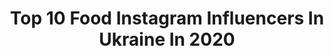 ---
title: Top 10 Food Instagram Influencers In Ukraine In 2020
description: >-
  Find top food Instagram influencers in Ukraine in 2020. Most popular hashtags: #instagood #me #beautiful.
platform: Instagram
hits: 121
text_top: Discover the top-rated Instagram accounts on inBeat.
text_bottom: Our platform aggregates 121 Instagram influencers like this in Ukraine for you to work with.
profiles:
  - username: "annaspoda"
    fullname: >-
      🌸 ANIKA 🌸
    bio: >-
      FOOD-флорист @annaranika Мастер спорта по дзюдо 🥋 Гримёр 👩🏻‍🎨 любитель
    location: "Ukraine"
    followers: 7314
    engagement: 2249
    commentsToLikes: 0.050058
    id: ck9wf4quan6zc0j783b0b2nz4
    verified: false
    hashtags: ""
  - username: "annagirm"
    fullname: >-
      A.n.n.a G.i.r Malowany 🌺
    bio: >-
      Good life blogger 🤳🏻 Born in Odessa Ukraine 🇺🇦 Living in Israel 🇮🇱 Traveling the world 🌎 Food 😋 and wine 🍷 fan
    location: "Ukraine"
    followers: 5937
    engagement: 2000
    commentsToLikes: 0.166215
    id: ck0tyggvvmppp0i19v8scrgo5
    verified: false
    hashtags: "#weekend, #fantastic, #lovethispic, #instalike"
  - username: "ana.ignatenko"
    fullname: >-
      Мамасита 👧🏻Жена моряка⚓️Блогер
    bio: >-
      • Амбассадор счастливых отношений❤️ • Главная морячка Одессы 🌊 • Семейный бизнес с любовью @mamasita.food.ua 🌱 • Реклама 💌 @ignatenko.cooperation
    location: "Ukraine"
    followers: 29241
    engagement: 310
    commentsToLikes: 0.125592
    id: ck5zoz4rzrnxf0i14du0bhorq
    verified: false
    hashtags: ""
  - username: "_kuznetsova_"
    fullname: >-
      Olga Kuznetsova
    bio: >-
      Fashion & Lifestyle & Food ⠀ ⠀ ⠀ ⠀ ⠀ ⠀ ⠀ ⠀ ⠀ ⠀ ⠀ ⠀ 📍Poland, Zabrze based From Ukraine 🇺🇦
    location: "Ukraine"
    followers: 6193
    engagement: 2498
    commentsToLikes: 0.025949
    id: ckap3ub224ij50i787ff5imnr
    verified: false
    hashtags: ""
  - username: "adriana_turkevych"
    fullname: >-
      ADRIANA 🌾
    bio: >-
      • Beauty ( проверяю и • Fashion ( рекомендую) • Food ( вкусно ем )🍝 • Cook ( рецепты ) • Travel • Ballroom dancer ⠀ 💌 Offers in direct or 👇🏻
    location: "Ukraine"
    followers: 48107
    engagement: 711
    commentsToLikes: 0.007313
    id: ckf5n23l0weo80j23hkv6vbqv
    verified: false
    hashtags: "#covid"
  - username: "julia_shelegova"
    fullname: >-
      Юлия Тихоступ (Шелегова)
    bio: >-
      Женский фотограф 📸 И много котиков в stories 😻 free, calm and happy 💕 Mood FOOD 📹 :
    location: "Ukraine"
    followers: 7092
    engagement: 525
    commentsToLikes: 0.069620
    id: ck5q1hoc0b13t0i11ntuo2lhv
    verified: false
    hashtags: ""
  - username: "ktaniak"
    fullname: >-
      Tatiana Koberidze
    bio: >-
      «Best food blogger» 2019 DIVA Awards FEA Queen of the ring 2019👑 🔥Грузинка с характером Сталина🔥 Ты залипнешь на моих сторис! По работе- на почту плиз
    location: "Ukraine"
    followers: 97097
    engagement: 340
    commentsToLikes: 0.012324
    id: ck6u88ojwq32q0j71dy08f75u
    verified: false
    hashtags: "#couplegoal, #kievlife, #happyblonde, #kievtoday"
  - username: "hozhelnyk"
    fullname: >-
      ɴᴀᴛᴀʟɪ ʜᴏᴢʜᴇʟɴʏᴋ💔
    bio: >-
      BABY🍯👉🏽@beeloved.ua Photographer📸 @hozhelnykphoto Співпраця👉🏽👉🏽DIRECT Navigation 👉🏽#hozhelnykphoto Director🎥#hozhelnykvideo #hozh_food 🦋love my job
    location: "Ukraine"
    followers: 27428
    engagement: 294
    commentsToLikes: 0.022698
    id: ck0tyfko7mlsg0i19uez6jbd1
    verified: false
    hashtags: "#hozhelnykphoto, #anastasiabeverlyhills"
  - username: "_________yanchik_________"
    fullname: >-
      Yana Shevchenko
    bio: >-
      VIP flight attendant ✈️ Finalist Kniagynia Ukraine 2017👑 1st vice Miss Summer Queen 2017👑 Food expert ,nutritionist🔬 Model, fitness💃🏼
    location: "Ukraine"
    followers: 23936
    engagement: 429
    commentsToLikes: 0.035942
    id: ckap39ll824ni0i78xszp1ok4
    verified: false
    hashtags: "#model, #likemypic, #young, #likemyphoto"
  - username: "klopotenko"
    fullname: >-
      Ievgen Klopotenko
    bio: >-
      Chef🔪Improver of the Ukrainian food culture 🇺🇦 Co-owner @100rokivtomuvpered Store @gastroprikhozhane Ambassador @frankeukraine info@klopotenko.com
    location: "Ukraine"
    followers: 515780
    engagement: 139
    commentsToLikes: 0.013356
    id: ck5hrjyzxuzqt0i11djcpm5e7
    verified: true
    hashtags: ""
---
